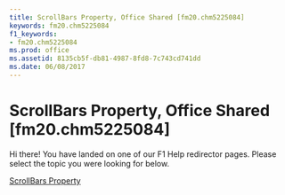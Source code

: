 ```yaml
---
title: ScrollBars Property, Office Shared [fm20.chm5225084]
keywords: fm20.chm5225084
f1_keywords:
- fm20.chm5225084
ms.prod: office
ms.assetid: 8135cb5f-db81-4987-8fd8-7c743cd741dd
ms.date: 06/08/2017
---
```



# ScrollBars Property, Office Shared [fm20.chm5225084]

Hi there! You have landed on one of our F1 Help redirector pages. Please select the topic you were looking for below.

[ScrollBars Property](http://msdn.microsoft.com/library/cf925c0d-45ac-a724-6149-2aed7725b593%28Office.15%29.aspx)


